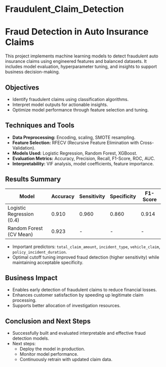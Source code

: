# Fraudulent_Claim_Detection

# Fraud Detection in Auto Insurance Claims

This project implements machine learning models to detect fraudulent auto insurance claims using engineered features and balanced datasets. It includes model evaluation, hyperparameter tuning, and insights to support business decision-making.

## Objectives

- Identify fraudulent claims using classification algorithms.
- Interpret model outputs for actionable insights.
- Optimize model performance through feature selection and tuning.

## Techniques and Tools

- **Data Preprocessing:** Encoding, scaling, SMOTE resampling.
- **Feature Selection:** RFECV (Recursive Feature Elimination with Cross-Validation).
- **Models Used:** Logistic Regression, Random Forest, XGBoost.
- **Evaluation Metrics:** Accuracy, Precision, Recall, F1-Score, ROC, AUC.
- **Interpretability:** VIF analysis, model coefficients, feature importance.

## Results Summary

| Model                      | Accuracy | Sensitivity | Specificity | F1-Score |
|---------------------------|----------|-------------|-------------|----------|
| Logistic Regression (0.4) | 0.910    | 0.960       | 0.860       | 0.914    |
| Random Forest (CV Mean)   | 0.923    | -           | -           | -        |

- Important predictors: `total_claim_amount`, `incident_type`, `vehicle_claim`, `policy_incident_duration`.
- Optimal cutoff tuning improved fraud detection (higher sensitivity) while maintaining acceptable specificity.

## Business Impact

- Enables early detection of fraudulent claims to reduce financial losses.
- Enhances customer satisfaction by speeding up legitimate claim processing.
- Supports better allocation of investigation resources.

## Conclusion and Next Steps

- Successfully built and evaluated interpretable and effective fraud detection models.
- Next steps:
  - Deploy the model in production.
  - Monitor model performance.
  - Continuously retrain with updated claim data.
